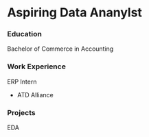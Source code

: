 # Aspiring Data Ananylst

### Education
Bachelor of Commerce in Accounting

### Work Experience
ERP Intern
- ATD Alliance

### Projects
EDA
